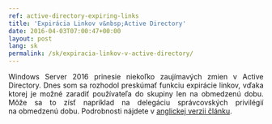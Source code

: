 ```yaml
---
ref: active-directory-expiring-links
title: 'Expirácia Linkov v&nbsp;Active Directory'
date: 2016-04-03T07:00:47+00:00
layout: post
lang: sk
permalink: /sk/expiracia-linkov-v-active-directory/
---
```

<p style="text-align: justify;">
  Windows Server 2016 prinesie niekoľko zaujímavých zmien v&nbsp;Active Directory. Dnes som sa&nbsp;rozhodol preskúmať funkciu expirácie linkov, vďaka ktorej je&nbsp;možné zaradiť používateľa do&nbsp;skupiny len&nbsp;na obmedzenú dobu. Môže sa&nbsp;to&nbsp;zísť napríklad na&nbsp;delegáciu správcovských privilégií na&nbsp;obmedzenú dobu. Podrobnosti nájdete v&nbsp;<a href="https://www.dsinternals.com/en/how-the-active-directory-expiring-links-feature-really-works/">anglickej verzii článku</a>.
</p>
